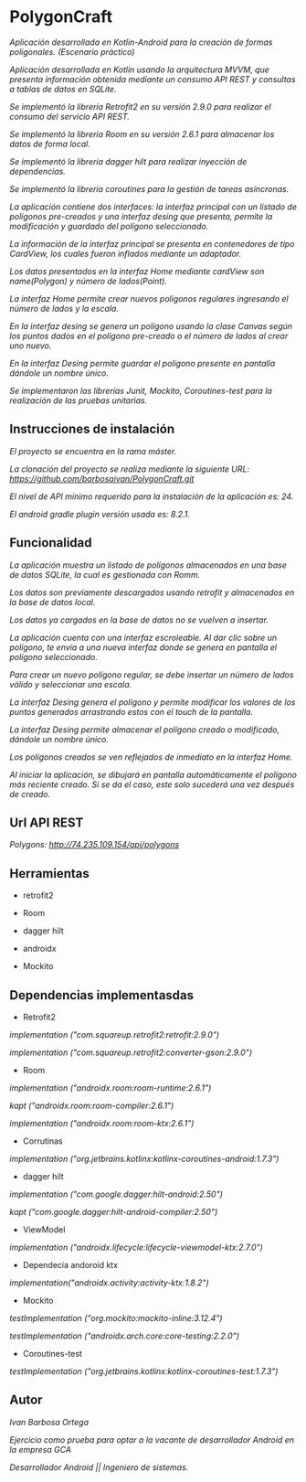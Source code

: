 # PolygonCraft
_Aplicación desarrollada en Kotlin-Android para la creación de formas poligonales. (Escenario práctico)_

_Aplicación desarrollada en Kotlin usando la arquitectura MVVM, que presenta información obtenida mediante un consumo API REST y consultas a tablas de datos en SQLite._

_Se implementó la librería Retrofit2 en su versión 2.9.0 para realizar el consumo del servicio API REST._

_Se implementó la librería Room en su versión 2.6.1 para almacenar los datos de forma local._

_Se implementó la librería dagger hilt para realizar inyección de dependencias._

_Se implementó la librería coroutines para la gestión de tareas asíncronas._

_La aplicación contiene dos interfaces: la interfaz principal con un listado de polígonos pre-creados y una interfaz desing que presenta, permite la modificación y guardado del polígono seleccionado._

_La información de la interfaz principal se presenta en contenedores de tipo CardView, los cuales fueron inflados mediante un adaptador._

_Los datos presentados en la interfaz Home mediante cardView son name(Polygon) y número de lados(Point)._

_La interfaz Home permite crear nuevos polígonos regulares ingresando el número de lados y la escala._

_En la interfaz desing se genera un polígono usando la clase Canvas según los puntos dados en el polígono pre-creado o el número de lados al crear uno nuevo._

_En la interfaz Desing permite guardar el polígono presente en pantalla dándole un nombre único._

_Se implementaron las librerías Junit, Mockito, Coroutines-test para la realización de las pruebas unitarias._


## Instrucciones de instalación

_El proyecto se encuentra en la rama máster._

_La clonación del proyecto se realiza mediante la siguiente URL: https://github.com/barbosaivan/PolygonCraft.git_

_El nivel de API mínimo requerido para la instalación de la aplicación es: 24._

_El android gradle plugin versión usada es: 8.2.1._

## Funcionalidad
_La aplicación muestra un listado de polígonos almacenados en una base de datos SQLite, la cual es gestionada con Romm._

_Los datos son previamente descargados usando retrofit y almacenados en la base de datos local._

_Los datos ya cargados en la base de datos no se vuelven a insertar._

_La aplicación cuenta con una interfaz escroleable. Al dar clic sobre un polígono, te envía a una nueva interfaz donde se genera en pantalla el polígono seleccionado._

_Para crear un nuevo polígono regular, se debe insertar un número de lados válido y seleccionar una escala._

_La interfaz Desing genera el polígono y permite modificar los valores de los puntos generados arrastrando estos con el touch de la pantalla._

_La interfaz Desing permite almacenar el polígono creado o modificado, dándole un nombre único._

_Los polígonos creados se ven reflejados de inmediato en la interfaz Home._

_Al iniciar la aplicación, se dibujará en pantalla automáticamente el polígono más reciente creado. Si se da el caso, este solo sucederá una vez después de creado._


## Url API REST
_Polygons:_
_http://74.235.109.154/api/polygons_


 ## Herramientas

 * retrofit2

 * Room

 * dagger hilt
 
 * androidx

 * Mockito

 
 ## Dependencias implementasdas

* Retrofit2

_implementation ("com.squareup.retrofit2:retrofit:2.9.0")_

_implementation ("com.squareup.retrofit2:converter-gson:2.9.0")_

* Room

_implementation ("androidx.room:room-runtime:2.6.1")_

_kapt ("androidx.room:room-compiler:2.6.1")_

_implementation ("androidx.room:room-ktx:2.6.1")_

* Corrutinas

_implementation ("org.jetbrains.kotlinx:kotlinx-coroutines-android:1.7.3")_

* dagger hilt

_implementation ("com.google.dagger:hilt-android:2.50")_

_kapt ("com.google.dagger:hilt-android-compiler:2.50")_

* ViewModel

 _implementation ("androidx.lifecycle:lifecycle-viewmodel-ktx:2.7.0")_

* Dependecia andoroid ktx

_implementation("androidx.activity:activity-ktx:1.8.2")_

* Mockito

_testImplementation ("org.mockito:mockito-inline:3.12.4")_

_testImplementation ("androidx.arch.core:core-testing:2.2.0")_

* Coroutines-test

_testImplementation ("org.jetbrains.kotlinx:kotlinx-coroutines-test:1.7.3")_

 ## Autor
_Ivan Barbosa Ortega_

_Ejercicio como prueba para optar a la vacante de desarrollador Android en la empresa GCA_

_Desarrollador Android || Ingeniero de sistemas._
